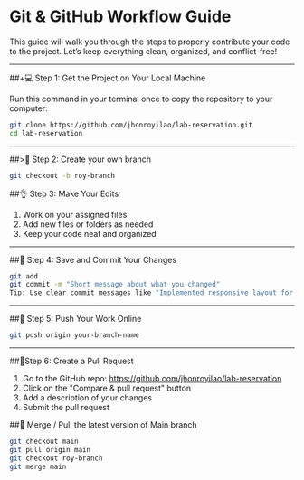 # Git & GitHub Workflow Guide

This guide will walk you through the steps to properly contribute your code to the project. Let’s keep everything clean, organized, and conflict-free!

---

##+💻 Step 1: Get the Project on Your Local Machine

Run this command in your terminal once to copy the repository to your computer:

```bash
git clone https://github.com/jhonroyilao/lab-reservation.git
cd lab-reservation
```
---

##>🌿 Step 2: Create your own branch
```bash
git checkout -b roy-branch
```

##👌 Step 3: Make Your Edits
1. Work on your assigned files
2. Add new files or folders as needed
3. Keep your code neat and organized
---

##🦾 Step 4: Save and Commit Your Changes
```bash
git add .
git commit -m "Short message about what you changed"
Tip: Use clear commit messages like "Implemented responsive layout for homepage"
```
---

##📨 Step 5: Push Your Work Online
```bash
git push origin your-branch-name
```
---

##📝Step 6: Create a Pull Request
  1. Go to the GitHub repo: https://github.com/jhonroyilao/lab-reservation
  2. Click on the "Compare & pull request" button
  3. Add a description of your changes
  4. Submit the pull request


##🔀 Merge / Pull the latest version of Main branch
```bash
git checkout main
git pull origin main
git checkout roy-branch
git merge main
```


